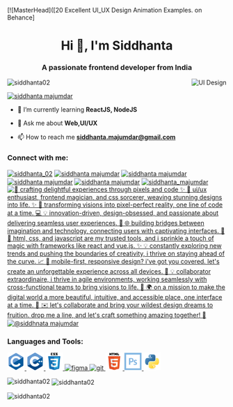 [![MasterHead]([20 Excellent UI_UX Design Animation Examples. on Behance]
<h1 align="center">Hi 👋, I'm Siddhanta</h1>
<h3 align="center">A passionate frontend developer from India</h3>
<img align="right" alt="UI Design" width"400" src="![image](https://github.com/Siddhanta02/Siddhanta02/assets/88884524/a889ddc8-01ba-4be2-a0fb-7994730df608)">

<p align="left"> <img src="https://komarev.com/ghpvc/?username=siddhanta02&label=Profile%20views&color=0e75b6&style=flat" alt="siddhanta02" /> </p>

<p align="left"> <a href="https://twitter.com/siddhanta majumdar" target="blank"><img src="https://img.shields.io/twitter/follow/siddhanta majumdar?logo=twitter&style=for-the-badge" alt="siddhanta majumdar" /></a> </p>

- 🌱 I’m currently learning **ReactJS, NodeJS**

- 💬 Ask me about **Web,UI/UX**

- 📫 How to reach me **siddhanta.majumdar@gmail.com**

<h3 align="left">Connect with me:</h3>
<p align="left">
<a href="https://dev.to/siddhanta_02" target="blank"><img align="center" src="https://raw.githubusercontent.com/rahuldkjain/github-profile-readme-generator/master/src/images/icons/Social/devto.svg" alt="siddhanta_02" height="30" width="40" /></a>
<a href="https://twitter.com/siddhanta majumdar" target="blank"><img align="center" src="https://raw.githubusercontent.com/rahuldkjain/github-profile-readme-generator/master/src/images/icons/Social/twitter.svg" alt="siddhanta majumdar" height="30" width="40" /></a>
<a href="https://linkedin.com/in/siddhanta majumdar" target="blank"><img align="center" src="https://raw.githubusercontent.com/rahuldkjain/github-profile-readme-generator/master/src/images/icons/Social/linked-in-alt.svg" alt="siddhanta majumdar" height="30" width="40" /></a>
<a href="https://stackoverflow.com/users/siddhanta majumdar" target="blank"><img align="center" src="https://raw.githubusercontent.com/rahuldkjain/github-profile-readme-generator/master/src/images/icons/Social/stack-overflow.svg" alt="siddhanta majumdar" height="30" width="40" /></a>
<a href="https://fb.com/siddhanta majumdar" target="blank"><img align="center" src="https://raw.githubusercontent.com/rahuldkjain/github-profile-readme-generator/master/src/images/icons/Social/facebook.svg" alt="siddhanta majumdar" height="30" width="40" /></a>
<a href="https://instagram.com/siddhanta_majumdar" target="blank"><img align="center" src="https://raw.githubusercontent.com/rahuldkjain/github-profile-readme-generator/master/src/images/icons/Social/instagram.svg" alt="siddhanta_majumdar" height="30" width="40" /></a>
<a href="https://dribbble.com/🌟 crafting delightful experiences through pixels and code ✨ 🎨 ui/ux enthusiast, frontend magician, and css sorcerer, weaving stunning designs into life. ✨ 🚀 transforming visions into pixel-perfect reality, one line of code at a time. 💻 💡 innovation-driven, design-obsessed, and passionate about delivering seamless user experiences. 🌈 🌐 building bridges between imagination and technology, connecting users with captivating interfaces. 🌉 🔧 html, css, and javascript are my trusted tools, and i sprinkle a touch of magic with frameworks like react and vue.js. ✨ 💡 constantly exploring new trends and pushing the boundaries of creativity, i thrive on staying ahead of the curve. 📈 📱 mobile-first, responsive design? i've got you covered. let's create an unforgettable experience across all devices. 📲 💡 collaborator extraordinaire, i thrive in agile environments, working seamlessly with cross-functional teams to bring visions to life. 👥 🌍 on a mission to make the digital world a more beautiful, intuitive, and accessible place, one interface at a time. 🌟 ✉️ let's collaborate and bring your wildest design dreams to fruition. drop me a line, and let's craft something amazing together! 💌" target="blank"><img align="center" src="https://raw.githubusercontent.com/rahuldkjain/github-profile-readme-generator/master/src/images/icons/Social/dribbble.svg" alt="🌟 crafting delightful experiences through pixels and code ✨ 🎨 ui/ux enthusiast, frontend magician, and css sorcerer, weaving stunning designs into life. ✨ 🚀 transforming visions into pixel-perfect reality, one line of code at a time. 💻 💡 innovation-driven, design-obsessed, and passionate about delivering seamless user experiences. 🌈 🌐 building bridges between imagination and technology, connecting users with captivating interfaces. 🌉 🔧 html, css, and javascript are my trusted tools, and i sprinkle a touch of magic with frameworks like react and vue.js. ✨ 💡 constantly exploring new trends and pushing the boundaries of creativity, i thrive on staying ahead of the curve. 📈 📱 mobile-first, responsive design? i've got you covered. let's create an unforgettable experience across all devices. 📲 💡 collaborator extraordinaire, i thrive in agile environments, working seamlessly with cross-functional teams to bring visions to life. 👥 🌍 on a mission to make the digital world a more beautiful, intuitive, and accessible place, one interface at a time. 🌟 ✉️ let's collaborate and bring your wildest design dreams to fruition. drop me a line, and let's craft something amazing together! 💌" height="30" width="40" /></a>
<a href="https://medium.com/@siddhnata majumdar" target="blank"><img align="center" src="https://raw.githubusercontent.com/rahuldkjain/github-profile-readme-generator/master/src/images/icons/Social/medium.svg" alt="@siddhnata majumdar" height="30" width="40" /></a>
</p>

<h3 align="left">Languages and Tools:</h3>
<p align="left"> <a href="https://www.cprogramming.com/" target="_blank" rel="noreferrer"> <img src="https://raw.githubusercontent.com/devicons/devicon/master/icons/c/c-original.svg" alt="c" width="40" height="40"/> </a> <a href="https://www.w3schools.com/cpp/" target="_blank" rel="noreferrer"> <img src="https://raw.githubusercontent.com/devicons/devicon/master/icons/cplusplus/cplusplus-original.svg" alt="cplusplus" width="40" height="40"/> </a> <a href="https://www.w3schools.com/css/" target="_blank" rel="noreferrer"> <img src="https://raw.githubusercontent.com/devicons/devicon/master/icons/css3/css3-original-wordmark.svg" alt="css3" width="40" height="40"/> </a> <a href="https://www.figma.com/" target="_blank" rel="noreferrer"> <img src="https://www.vectorlogo.zone/logos/figma/figma-icon.svg" alt="figma" width="40" height="40"/> </a> <a href="https://git-scm.com/" target="_blank" rel="noreferrer"> <img src="https://www.vectorlogo.zone/logos/git-scm/git-scm-icon.svg" alt="git" width="40" height="40"/> </a> <a href="https://www.w3.org/html/" target="_blank" rel="noreferrer"> <img src="https://raw.githubusercontent.com/devicons/devicon/master/icons/html5/html5-original-wordmark.svg" alt="html5" width="40" height="40"/> </a> <a href="https://www.photoshop.com/en" target="_blank" rel="noreferrer"> <img src="https://raw.githubusercontent.com/devicons/devicon/master/icons/photoshop/photoshop-line.svg" alt="photoshop" width="40" height="40"/> </a> <a href="https://www.python.org" target="_blank" rel="noreferrer"> <img src="https://raw.githubusercontent.com/devicons/devicon/master/icons/python/python-original.svg" alt="python" width="40" height="40"/> </a> </p>

<p><img align="left" src="https://github-readme-stats.vercel.app/api/top-langs?username=siddhanta02&show_icons=true&locale=en&layout=compact" alt="siddhanta02" /></p>

<p>&nbsp;<img align="center" src="https://github-readme-stats.vercel.app/api?username=siddhanta02&show_icons=true&locale=en" alt="siddhanta02" /></p>

<p><img align="center" src="https://github-readme-streak-stats.herokuapp.com/?user=siddhanta02&" alt="siddhanta02" /></p>
